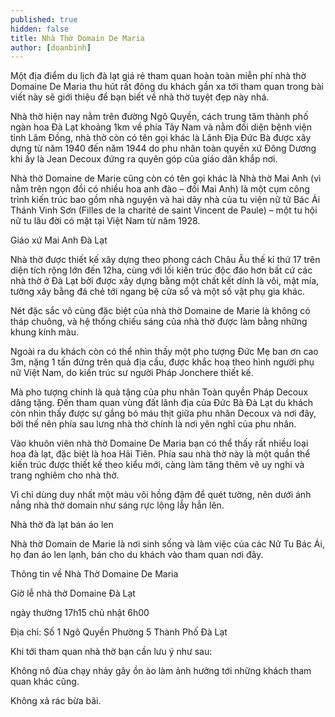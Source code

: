 ```yaml
---
published: true
hidden: false
title: Nhà Thờ Domain De Maria
author: [doanbinh] 
---
```


Một địa điểm du lịch đà lạt giá rẻ tham quan hoàn toàn miễn phí nhà thờ Domaine De Maria thu hút rất đông du khách gần xa tới tham quan trong bài viết này sẽ giới thiệu để bạn biết về nhà thờ tuyệt đẹp này nhá.


Nhà thờ hiện nay nằm trên đường Ngô Quyền, cách trung tâm thành phố ngàn hoa Đà Lạt  khoảng 1km về phía Tây Nam và nằm đối diện bệnh viện tỉnh Lâm Đồng, nhà thờ còn có tên gọi khác là Lãnh Địa Đức Bà được xây dựng từ năm 1940 đến năm 1944 do phu nhân toàn quyền xứ Đông Dương  khi ấy là Jean Decoux đứng ra quyên góp của giáo dân khắp nơi.


Nhà thờ Domaine de Marie cũng còn có tên gọi khác là Nhà thờ Mai Anh (vì nằm trên ngọn đồi có nhiều hoa anh đào – đồi Mai Anh) là một cụm công trình kiến trúc bao gồm nhà nguyện và hai dãy nhà của tu viện nữ tử Bác Ái Thánh Vinh Sơn (Filles de la charité de saint Vincent de Paule) – một tu hội nữ tu lâu đời có mặt tại Việt Nam từ năm 1928.

Giáo xứ Mai Anh Đà Lạt


Nhà thờ được thiết kế xây dựng theo phong cách Châu Âu thế kỉ thứ 17 trên diện tích rộng lớn đến 12ha, cùng với lối kiến trúc độc đáo hơn bất cứ các nhà thờ ở Đà Lạt bởi được xây dựng bằng một chất kết dính là vôi, mật mía, tường xây bằng đá chẻ tới ngang bệ cửa sổ và một số vật phụ gia khác.

Nét đặc sắc vô cùng đặc biệt của nhà thờ Domaine de Marie là không có tháp chuông, và hệ thống chiếu sáng của nhà thờ được làm bằng những khung kính màu.

Ngoài ra du khách còn có thể nhìn thấy một pho tượng Đức Mẹ ban ơn cao 3m, nặng 1 tấn đứng trên quả địa cầu, được khắc hoạ theo hình người phụ nữ Việt Nam, do kiến trúc sư người Pháp Jonchere thiết kế.


Mà pho tượng chính là quà tặng của phu nhân Toàn quyền Pháp Decoux dâng tặng. Đến tham quan vùng đất lãnh địa của Đức Bà Đà Lạt du khách còn nhìn thấy được sự gắng bó máu thịt giữa phu nhân Decoux và nơi đây, bởi thế nên phía sau lưng nhà thờ chính là nơi yên nghĩ của phu nhân.

Vào khuôn viên nhà thờ Domaine De Maria bạn có thể thấy rất nhiều loại hoa đà lạt, đặc biệt là hoa Hải Tiên. Phía sau nhà thờ này là một quần thể kiến trúc được thiết kế theo kiểu mới, càng làm tăng thêm vẽ uy nghi và trang nghiêm cho nhà thờ.

Vì chỉ dùng duy nhất một màu vôi hồng đậm để quét tường, nên dưới ánh nắng nhà thờ domain như sáng rực lộng lẫy hẳn lên.


Nhà thờ đà lạt bán áo len

Nhà thờ Domain de Marie là nơi sinh sống và làm việc của các Nữ Tu Bác Ái, họ đan áo len lạnh, bán cho du khách vào tham quan nơi đây.




Thông tin về Nhà Thờ Domaine De Maria

Giờ lễ nhà thờ Domaine Đà Lạt

ngày thường 17h15 chủ nhật 6h00

Địa chỉ:
Số 1 Ngô Quyền Phường 5 Thành Phố Đà Lạt


Khi tới tham quan nhà thờ bạn cần lưu ý như sau:

Không nô đùa chạy nhảy gây ồn ào làm ảnh hưởng tới những khách tham quan khác cũng.

Không xả rác bừa bãi.